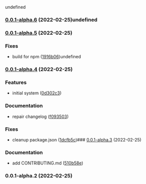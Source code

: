 undefined

### [0.0.1-alpha.6](https://github.com/syfrtech/svelte-shadow/compare/0.0.1-alpha.5...0.0.1-alpha.6) (2022-02-25)undefined

### [0.0.1-alpha.5](https://github.com/syfrtech/svelte-shadow/compare/0.0.1-alpha.4...0.0.1-alpha.5) (2022-02-25)


### Fixes

* build for npm ([1916b06](https://github.com/syfrtech/svelte-shadow/commit/1916b061445528b8596b508393b34e598c639b6c))undefined

### [0.0.1-alpha.4](https://github.com/syfrtech/svelte-shadow/compare/0.0.1-alpha.3...0.0.1-alpha.4) (2022-02-25)


### Features

* initial system ([0d302c3](https://github.com/syfrtech/svelte-shadow/commit/0d302c38633fc74301151b7153123576bedb3bed))


### Documentation

* repair changelog ([f093503](https://github.com/syfrtech/svelte-shadow/commit/f093503218b29829ba96ae2079e986bd8d988284))


### Fixes

* cleanup package.json ([1dcfb5c](https://github.com/syfrtech/svelte-shadow/commit/1dcfb5c0d539beec7e057c05e15ba6ce4de118c0))### [0.0.1-alpha.3](https://github.com/syfrtech/svelte-shadow/compare/0.0.1-alpha.2...0.0.1-alpha.3) (2022-02-25)

### Documentation

- add CONTRIBUTING.md ([510b58e](https://github.com/syfrtech/svelte-shadow/commit/510b58ed2ba36388306badd3161d1a2296f010bd))

### 0.0.1-alpha.2 (2022-02-25)
